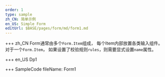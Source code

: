 ```yaml
--- 
order: 1
type: sample
zh_CN: 简单示例
en_US: Simple Form
editUrl: $BASE/pages/form/md/form1.md
---
```


+++ zh_CN
  Form通常由多个<Code>Form.Item</Code>组成， 每个Item内部放置各类输入组件。 
对于一个<Code>Form.Item</Code>， 如果设置了校验规则<Code>rules</Code>，则需要显式设置<Code>name</Code>属性。

+++ en_US
Dp1

+++ SampleCode
fileName: Form1
